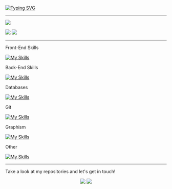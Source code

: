 [![Typing SVG](https://readme-typing-svg.demolab.com?font=Fira+Code&pause=1000&color=C118F7&width=435&lines=Hi+there+%F0%9F%91%8B+I'm+Colette+OSWALD;I'm+a+student+at+the+webacademie+by+EPITECH)](https://git.io/typing-svg)

____________________________________________________

![](http://github-profile-summary-cards.vercel.app/api/cards/profile-details?username=Leily67&theme=radical)

![](http://github-profile-summary-cards.vercel.app/api/cards/most-commit-language?username=Leily67&theme=radical)
![](http://github-profile-summary-cards.vercel.app/api/cards/stats?username=Leily67&theme=radical)
____________________________________________________


Front-End Skills

[![My Skills](https://skillicons.dev/icons?i=js,html,css,react)](https://skillicons.dev)


Back-End Skills

[![My Skills](https://skillicons.dev/icons?i=php,symfony,laravel)](https://skillicons.dev)


Databases

[![My Skills](https://skillicons.dev/icons?i=mysql,mongodb)](https://skillicons.dev)


Git

[![My Skills](https://skillicons.dev/icons?i=github)](https://skillicons.dev)


Graphism

[![My Skills](https://skillicons.dev/icons?i=ps,figma)](https://skillicons.dev)


Other

[![My Skills](https://skillicons.dev/icons?i=linux,vscode,arduino,unity)](https://skillicons.dev)

____________________________________________________
Take a look at my repositories and let's get in touch!
<p align="center">
<a href= "https://github.com/Leily67/"><img src="https://img.icons8.com/material-outlined/27/000000/ball-point-pen.png"/></a>
<a href= "https://www.linkedin.com/in/colette-oswald/"><img src="https://img.icons8.com/material-outlined/30/000000/linkedin.png"/>
</p>
